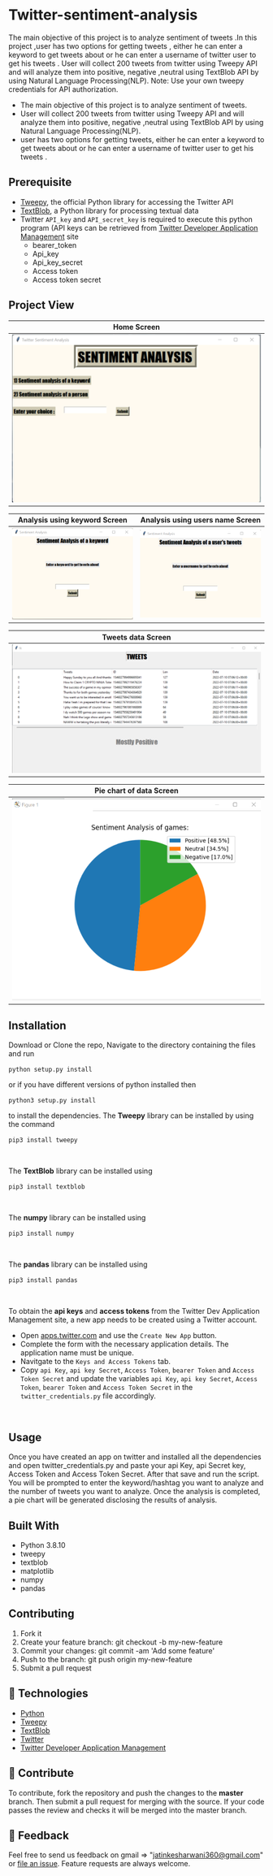 # Twitter-sentiment-analysis

The main objective of this project is to analyze sentiment of tweets .In this project ,user has two options for getting tweets , either he can enter a keyword to get tweets about or he can enter a username of twitter user  to get his tweets . User will collect  200 tweets from twitter using Tweepy API and will analyze them into positive, negative ,neutral using TextBlob API by using Natural Language Processing(NLP). Note: Use your own tweepy credentials for API authorization.

- The main objective of this project is to analyze sentiment of tweets.
- User will collect 200 tweets from twitter using Tweepy API and will analyze them into positive, negative ,neutral using TextBlob API by using Natural Language Processing(NLP).
- user has two options for getting tweets, either he can enter a keyword to get tweets about or he can enter a username of twitter user to get his tweets .

## Prerequisite

* [Tweepy](http://www.tweepy.org), the official Python library for accessing the Twitter API
* [TextBlob](https://textblob.readthedocs.io/en/dev/), a Python library for processing textual data
* Twitter `API_key` and `API_secret_key` is required to execute this python program (API keys can be retrieved from [Twitter Developer Application Management](https://developer.twitter.com/) site
  - bearer_token
  - Api_key
  - Api_key_secret
  - Access token
  - Access token secret

## Project View

|    Home Screen    |  
|       :--------:   |
| ![](https://github.com/jatinkesharwani/Twitter-Sentiment-Analysis/blob/8e2f93ed46846290f8c4ddc0e12060cb1e7c7754/Twitter-Sentiment-Analysis/readme%20images/home%20page.png) | 

|    Analysis using keyword Screen   | Analysis using users name Screen |
|:------:          |:---------------: |
|![](https://github.com/jatinkesharwani/Twitter-Sentiment-Analysis/blob/8e2f93ed46846290f8c4ddc0e12060cb1e7c7754/Twitter-Sentiment-Analysis/readme%20images/analysis%20using%20keyword%20page.png)|![](https://github.com/jatinkesharwani/Twitter-Sentiment-Analysis/blob/8e2f93ed46846290f8c4ddc0e12060cb1e7c7754/Twitter-Sentiment-Analysis/readme%20images/analysis%20using%20user%20page.png)|

| Tweets data Screen  |
|:------:          |
|![](https://github.com/jatinkesharwani/Twitter-Sentiment-Analysis/blob/8e2f93ed46846290f8c4ddc0e12060cb1e7c7754/Twitter-Sentiment-Analysis/readme%20images/tweets%20data.png)|

| Pie chart of data Screen  |
|:------:          |
|![](https://github.com/jatinkesharwani/Twitter-Sentiment-Analysis/blob/8e2f93ed46846290f8c4ddc0e12060cb1e7c7754/Twitter-Sentiment-Analysis/readme%20images/pie%20chart%20of%20tweets%20result.png)|




## Installation

Download or Clone the repo, Navigate to the directory containing the files and run
```
python setup.py install
```
or if you have different versions of python installed then
```
python3 setup.py install 
```
to install the dependencies.
The **Tweepy** library can be installed by using the command
```
pip3 install tweepy
```  
</br>

The **TextBlob** library can be installed using
```
pip3 install textblob
```  
</br>

The **numpy** library can be installed using
```
pip3 install numpy
```  
</br>

The **pandas** library can be installed using
```
pip3 install pandas
```  
</br>

To obtain the **api keys** and **access tokens** from the Twitter Dev Application Management site, a new app needs to be created using a Twitter account.

* Open [apps.twitter.com](https://apps.twitter.com/) and use the `Create New App` button.
* Complete the form with the necessary application details. The application name must be unique.
* Navitgate to the `Keys and Access Tokens` tab.
* Copy `api Key`, `api key Secret`, `Access Token`, `bearer Token` and `Access Token Secret` and update the variables `api Key`, `api key Secret`, `Access Token`, `bearer Token` and `Access Token Secret` in the `twitter_credentials.py` file accordingly.

</br>


## Usage

Once you have created an app on twitter and installed all the dependencies and open twitter_credentials.py and paste your api Key, api Secret key, Access Token and Access Token Secret. After that save and run the script. You will be prompted to enter the keyword/hashtag you want to analyze and the number of tweets you want to analyze. Once the analysis is completed, a pie chart will be generated disclosing the results of analysis.

## Built With

* Python 3.8.10
* tweepy
* textblob
* matplotlib
* numpy
* pandas

## Contributing

1. Fork it
2. Create your feature branch: git checkout -b my-new-feature
3. Commit your changes: git commit -am 'Add some feature'
4. Push to the branch: git push origin my-new-feature
5. Submit a pull request


## 🚀 Technologies

* [Python](https://www.python.org/downloads/release/python-3810/)
* [Tweepy](http://www.tweepy.org)
* [TextBlob](https://textblob.readthedocs.io/en/dev/)
* [Twitter](https://apps.twitter.com/)
* [Twitter Developer Application Management](https://developer.twitter.com/)

## 🤝 Contribute

To contribute, fork the repository and push the changes to the **master** branch. Then submit a pull request for merging with the source. If your code passes the review and checks it will be merged into the master branch.

## 💬 Feedback

Feel free to send us feedback on gmail => "jatinkesharwani360@gmail.com"  or [file an issue](https://github.com/jatinkesharwani/Twitter-Sentiment-Analysis/issues). Feature requests are always welcome.
